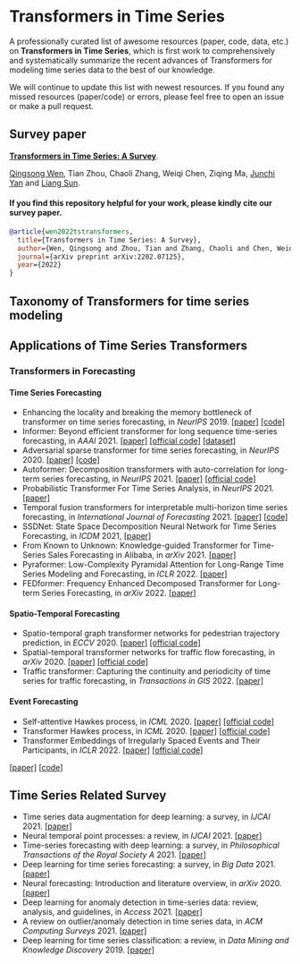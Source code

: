 # Transformers in Time Series   
A professionally curated list of awesome resources (paper, code, data, etc.) on **Transformers in Time Series**, which is first work to comprehensively and systematically summarize the recent advances of Transformers for modeling time series data to the best of our knowledge.

We will continue to update this list with newest resources. If you found any missed resources (paper/code) or errors, please feel free to open an issue or make a pull request.

## Survey paper

[**Transformers in Time Series: A Survey**](https://arxiv.org/pdf/2202.07125.pdf). 

[Qingsong Wen](https://sites.google.com/site/qingsongwen8/), Tian Zhou, Chaoli Zhang, Weiqi Chen, Ziqing Ma, [Junchi Yan](https://thinklab.sjtu.edu.cn/) and [Liang Sun](https://scholar.google.com/citations?user=8JbrsgUAAAAJ&hl=en).

#### If you find this repository helpful for your work, please kindly cite our survey paper.

```bibtex
@article{wen2022tstransformers,
  title={Transformers in Time Series: A Survey},
  author={Wen, Qingsong and Zhou, Tian and Zhang, Chaoli and Chen, Weiqi and Ma, Ziqing and Yan, Junchi and Sun, Liang},
  journal={arXiv preprint arXiv:2202.07125},
  year={2022}
}
```

## Taxonomy of Transformers for time series modeling


## Applications of Time Series Transformers



### Transformers in Forecasting
#### Time Series Forecasting
* Enhancing the locality and breaking the memory bottleneck of transformer on time series forecasting, in *NeurIPS* 2019. [\[paper\]](https://proceedings.neurips.cc/paper/2019/hash/6775a0635c302542da2c32aa19d86be0-Abstract.html) [\[code\]](https://github.com/mlpotter/Transformer_Time_Series)
* Informer: Beyond efficient transformer for long sequence time-series forecasting, in *AAAI* 2021. [\[paper\]](https://www.aaai.org/AAAI21Papers/AAAI-7346.ZhouHaoyi.pdf) [\[official code\]](https://github.com/zhouhaoyi/Informer2020) [\[dataset\]](https://github.com/zhouhaoyi/ETDataset) 
* Adversarial sparse transformer for time series forecasting, in *NeurIPS* 2020. [\[paper\]](https://proceedings.neurips.cc/paper/2020/hash/c6b8c8d762da15fa8dbbdfb6baf9e260-Abstract.html) [\[code\]](https://github.com/hihihihiwsf/AST)
* Autoformer: Decomposition transformers with auto-correlation for long-term series forecasting, in *NeurIPS* 2021. [\[paper\]](https://proceedings.neurips.cc/paper/2021/hash/bcc0d400288793e8bdcd7c19a8ac0c2b-Abstract.html) [\[official code\]](https://github.com/thuml/autoformer)
* Probabilistic Transformer For Time Series Analysis, in *NeurIPS* 2021. [\[paper\]](https://proceedings.neurips.cc/paper/2021/hash/c68bd9055776bf38d8fc43c0ed283678-Abstract.html)  
* Temporal fusion transformers for interpretable multi-horizon time series forecasting, in *International Journal of Forecasting* 2021. [\[paper\]](https://www.sciencedirect.com/science/article/pii/S0169207021000637) [\[code\]](https://github.com/mattsherar/Temporal_Fusion_Transform)
* SSDNet: State Space Decomposition Neural Network for Time Series Forecasting, in *ICDM* 2021, [\[paper\]](https://arxiv.org/abs/2112.10251)
* From Known to Unknown: Knowledge-guided Transformer for Time-Series Sales Forecasting in Alibaba, in *arXiv* 2021. [\[paper\]](https://arxiv.org/abs/2109.08381)
* Pyraformer: Low-Complexity Pyramidal Attention for Long-Range Time Series Modeling and Forecasting, in *ICLR* 2022. [\[paper\]](https://openreview.net/forum?id=0EXmFzUn5I)
* FEDformer: Frequency Enhanced Decomposed Transformer for Long-term Series Forecasting, in *arXiv* 2022. [\[paper\]](https://arxiv.org/abs/2201.12740)


 #### Spatio-Temporal Forecasting
* Spatio-temporal graph transformer networks for pedestrian trajectory prediction, in *ECCV* 2020. [\[paper\]](https://www.ecva.net/papers/eccv_2020/papers_ECCV/html/1636_ECCV_2020_paper.php) [\[official code\]](https://github.com/Majiker/STAR)
* Spatial-temporal transformer networks for traffic flow forecasting, in *arXiv* 2020. [\[paper\]](https://arxiv.org/abs/2001.02908) [\[official code\]](https://github.com/xumingxingsjtu/STTN)
* Traffic transformer: Capturing the continuity and periodicity of time series for traffic forecasting, in *Transactions in GIS* 2022. [\[paper\]](https://coolgiserz.github.io/publication/traffic-transformer-capturing-the-continuity-and-periodicity-of-time-series-for-traffic-forecasting/traffic-transformer-capturing-the-continuity-and-periodicity-of-time-series-for-traffic-forecasting.pdf)

 #### Event Forecasting
* Self-attentive Hawkes process, in *ICML* 2020. [\[paper\]](http://proceedings.mlr.press/v119/zhang20q.html) [\[official code\]](https://github.com/QiangAIResearcher/sahp_repo)
* Transformer Hawkes process, in *ICML* 2020. [\[paper\]](https://proceedings.mlr.press/v119/zuo20a.html) [\[official code\]](https://github.com/SimiaoZuo/Transformer-Hawkes-Process)
* Transformer Embeddings of Irregularly Spaced Events and Their Participants, in *ICLR* 2022. [\[paper\]](https://openreview.net/forum?id=Rty5g9imm7H) [\[official code\]](https://github.com/yangalan123/anhp-andtt)





[\[paper\]]() 
[\[code\]]()
## Time Series Related Survey
* Time series data augmentation for deep learning: a survey, in *IJCAI* 2021. [\[paper\]](https://arxiv.org/abs/2002.12478)
* Neural temporal point processes: a review, in *IJCAI* 2021. [\[paper\]](https://arxiv.org/abs/2104.03528v5)
* Time-series forecasting with deep learning: a survey, in *Philosophical Transactions of the Royal Society A* 2021. [\[paper\]](https://royalsocietypublishing.org/doi/full/10.1098/rsta.2020.0209)
* Deep learning for time series forecasting: a survey, in *Big Data* 2021. [\[paper\]](https://www.liebertpub.com/doi/abs/10.1089/big.2020.0159)
* Neural forecasting: Introduction and literature overview, in *arXiv* 2020. [\[paper\]](https://arxiv.org/abs/2004.10240) 
* Deep learning for anomaly detection in time-series data: review, analysis, and guidelines, in *Access* 2021. [\[paper\]](https://ieeexplore.ieee.org/abstract/document/9523565) 
* A review on outlier/anomaly detection in time series data, in *ACM Computing Surveys* 2021. [\[paper\]](https://arxiv.org/abs/2002.04236) 
* Deep learning for time series classification: a review, in *Data Mining and Knowledge Discovery* 2019. [\[paper\]](https://link.springer.com/article/10.1007/s10618-019-00619-1?sap-outbound-id=11FC28E054C1A9EB6F54F987D4B526A6EE3495FD&mkt-key=005056A5C6311EE999A3A1E864CDA986)















